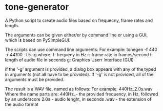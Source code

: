 # tone-generator
A Python script to create audio files based on frequecny, frame rates and length.

The arguments can be given either/or by command line or using a GUI, which is based on PySimpleGUI.

The scripts can use command line arguments:
For example:
  tonegen -f 440 -r 44100 -t 5 -g
  where:
    f: frequeny in Hz
    r: frame rate in frames/second
    t: length of audio file in seconds
    g: Graphics Userr Interface (GUI)
    
if the '-g' argument is provided, a dialog box appears with any of the typed in arguments (not all have to be provided). If '-g' is not provided, all of the arguments must be provided.

The result is a WAV file, named as follows:
For example:
  440Hz_2.0s.wav
  Where the name parts are:
    440Hz_- the provided frequency, in Hz, followed by an underscore
    2.0s - audio lenght, in seconds
    .wav - the extension of the audio format
    
